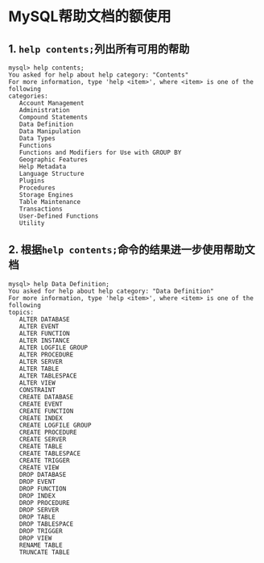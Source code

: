 # MySQL帮助文档的额使用

## 1. `help contents;`列出所有可用的帮助

    mysql> help contents;
    You asked for help about help category: "Contents"
    For more information, type 'help <item>', where <item> is one of the following
    categories:
       Account Management
       Administration
       Compound Statements
       Data Definition
       Data Manipulation
       Data Types
       Functions
       Functions and Modifiers for Use with GROUP BY
       Geographic Features
       Help Metadata
       Language Structure
       Plugins
       Procedures
       Storage Engines
       Table Maintenance
       Transactions
       User-Defined Functions
       Utility
       
       
## 2. 根据`help contents;`命令的结果进一步使用帮助文档

    mysql> help Data Definition;
    You asked for help about help category: "Data Definition"
    For more information, type 'help <item>', where <item> is one of the following
    topics:
       ALTER DATABASE
       ALTER EVENT
       ALTER FUNCTION
       ALTER INSTANCE
       ALTER LOGFILE GROUP
       ALTER PROCEDURE
       ALTER SERVER
       ALTER TABLE
       ALTER TABLESPACE
       ALTER VIEW
       CONSTRAINT
       CREATE DATABASE
       CREATE EVENT
       CREATE FUNCTION
       CREATE INDEX
       CREATE LOGFILE GROUP
       CREATE PROCEDURE
       CREATE SERVER
       CREATE TABLE
       CREATE TABLESPACE
       CREATE TRIGGER
       CREATE VIEW
       DROP DATABASE
       DROP EVENT
       DROP FUNCTION
       DROP INDEX
       DROP PROCEDURE
       DROP SERVER
       DROP TABLE
       DROP TABLESPACE
       DROP TRIGGER
       DROP VIEW
       RENAME TABLE
       TRUNCATE TABLE
       

